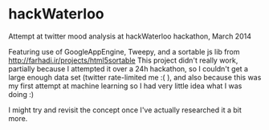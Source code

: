 hackWaterloo
============

Attempt at twitter mood analysis at hackWaterloo hackathon, March 2014

Featuring use of GoogleAppEngine, Tweepy, and a sortable js lib from http://farhadi.ir/projects/html5sortable
This project didn't really work, partially because I attempted it over a 24h hackathon, 
so I couldn't get a large enough data set (twitter rate-limited me :( ), 
and also because this was my first attempt at machine learning so I had very little idea what I was doing :)

I might try and revisit the concept once I've actually researched it a bit more.
